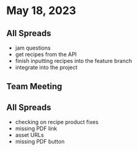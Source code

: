 # May 18, 2023

## All Spreads
- jam questions
- get recipes from the API
- finish inputting recipes into the feature branch
- integrate into the project

## Team Meeting

## All Spreads
- checking on recipe product fixes
- missing PDF link
- asset URLs
- missing PDF button